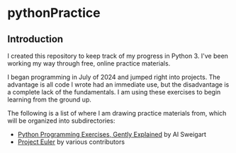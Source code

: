 # pythonPractice
## Introduction
I created this repository to keep track of my progress in Python 3. I've been working my way through free, online practice materials.

I began programming in July of 2024 and jumped right into projects. The advantage is all code I wrote had an immediate use, but the disadvantage is a complete lack of the fundamentals. I am using these exercises to begin learning from the ground up.

The following is a list of where I am drawing practice materials from, which will be organized into subdirectories:
- [Python Programming Exercises, Gently Explained](https://inventwithpython.com/pythongently/) by Al Sweigart
- [Project Euler](https://projecteuler.net/) by various contributors
